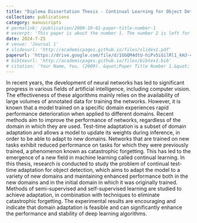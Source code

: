 ```yaml
---
title: "Diploma Dissertation Thesis - Continual Learning for Object Detection"
collection: publications
category: manuscripts
# permalink: /publication/2009-10-01-paper-title-number-1
# excerpt: 'This paper is about the number 1. The number 2 is left for future work.'
date: 2024-7-25
# venue: 'Journal 1'
# slidesurl: 'http://academicpages.github.io/files/slides1.pdf'
paperurl: 'https://drive.google.com/file/d/1GbQM4dtU-hiPv5iGilRl1_kHJ-4HBvYB/view'
# bibtexurl: 'http://academicpages.github.io/files/bibtex1.bib'
# citation: 'Your Name, You. (2009). &quot;Paper Title Number 1.&quot; <i>Journal 1</i>. 1(1).'
---
```

In recent years, the development of neural networks has led to significant progress in various fields of artificial intelligence, including computer vision. The effectiveness of these algorithms mainly relies on the availability of large volumes of annotated data for training the networks. However, it is known that a model trained on a specific domain experiences rapid performance deterioration when applied to different domains. Recent methods aim to improve the performance of networks, regardless of the domain in which they are used. Test-time adaptation is a subset of domain adaptation and allows a model to update its weights during inference, in order to be able to adapt to new domains. Networks that are trained on new tasks exhibit reduced performance on tasks for which they were previously trained, a phenomenon known as catastrophic forgetting. This has led to the emergence of a new field in machine learning called continual learning. In this thesis, research is conducted to study the problem of continual test-time adaptation for object detection, which aims to adapt the model to a variety of new domains and maintaining enhanced performance both in the new domains and in the initial domain in which it was originally trained. Methods of semi-supervised and self-supervised learning are studied to achieve adaptation, in combination with techniques to eliminate catastrophic forgetting. The experimental results are encouraging and indicate that domain adaptation is feasible and can significantly enhance the performance and stability of deep learning algorithms.

